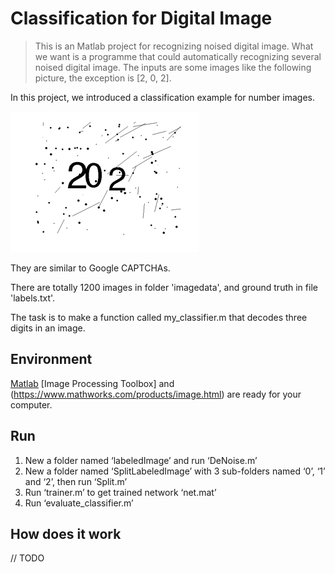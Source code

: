 # Classification for Digital Image

> This is an Matlab project for recognizing noised digital image. What we want is a programme that could automatically  recognizing several noised digital image. The inputs are some images like the following picture, the exception is [2, 0, 2].

In this project, we introduced a classification example for number images.  

![sample](sample.png)

They are similar to Google CAPTCHAs. 

There are totally 1200 images in folder 'imagedata', and ground truth in file 'labels.txt'.

The task is to make a function called my_classifier.m that decodes three  digits in an image. 

## Environment

[Matlab](https://www.mathworks.com/products/matlab.html ) [Image Processing Toolbox] and (https://www.mathworks.com/products/image.html) are ready for your computer.

## Run

1. New a folder named ‘labeledImage’ and run ‘DeNoise.m’
2. New a folder named ‘SplitLabeledImage’ with 3 sub-folders named ‘0’, ‘1’ and ‘2’, then run ‘Split.m’
3. Run ‘trainer.m’ to get trained network ‘net.mat’
4. Run ‘evaluate_classifier.m’

## How does it work

// TODO



